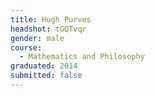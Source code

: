 ```yaml
---
title: Hugh Purves
headshot: tGQTvqr
gender: male
course:
  - Mathematics and Philosophy
graduated: 2014
submitted: false
---
```


